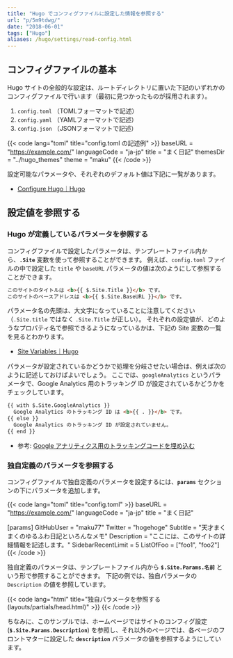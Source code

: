 ```yaml
---
title: "Hugo でコンフィグファイルに設定した情報を参照する"
url: "p/5m9tdwg/"
date: "2018-06-01"
tags: ["Hugo"]
aliases: /hugo/settings/read-config.html
---
```


コンフィグファイルの基本
----

Hugo サイトの全般的な設定は、ルートディレクトリに置いた下記のいずれかのコンフィグファイルで行います（最初に見つかったものが採用されます）。

1. `config.toml` （TOMLフォーマットで記述）
2. `config.yaml` （YAMLフォーマットで記述）
3. `config.json` （JSONフォーマットで記述）

{{< code lang="toml" title="config.toml の記述例" >}}
baseURL = "https://example.com/"
languageCode = "ja-jp"
title = "まく日記"
themesDir = "../hugo_themes"
theme = "maku"
{{< /code >}}

設定可能なパラメータや、それぞれのデフォルト値は下記に一覧があります。

- [Configure Hugo｜Hugo](http://gohugo.io/getting-started/configuration/)


設定値を参照する
----

### Hugo が定義しているパラメータを参照する

コンフィグファイルで設定したパラメータは、テンプレートファイル内から、__`.Site`__ 変数を使って参照することができます。
例えば、`config.toml` ファイルの中で設定した `title` や `baseURL` パラメータの値は次のようにして参照することができます。

```html
このサイトのタイトルは <b>{{ $.Site.Title }}</b> です。
このサイトのベースアドレスは <b>{{ $.Site.BaseURL }}</b> です。
```

パラメータ名の先頭は、大文字になっていることに注意してください（`.Site.title` ではなく `.Site.Title` が正しい）。
それぞれの設定値が、どのようなプロパティ名で参照できるようになっているかは、下記の Site 変数の一覧を見るとわかります。

- [Site Variables｜Hugo](https://gohugo.io/variables/site/)

パラメータが設定されているかどうかで処理を分岐させたい場合は、例えば次のように記述しておけばよいでしょう。
ここでは、`googleAnalytics` というパラメータで、Google Analytics 用のトラッキング ID が設定されているかどうかをチェックしています。

```html
{{ with $.Site.GoogleAnalytics }}
  Google Analytics のトラッキング ID は <b>{{ . }}</b> です。
{{ else }}
  Google Analytics のトラッキング ID が設定されていません。
{{ end }}
```

- 参考: [Google アナリティクス用のトラッキングコードを埋め込む](/p/zxk6pat/)

### 独自定義のパラメータを参照する

コンフィグファイルで独自定義のパラメータを設定するには、__`params`__ セクションの下にパラメータを追加します。

{{< code lang="toml" title="config.toml" >}}
baseURL = "https://example.com/"
languageCode = "ja-jp"
title = "まく日記"

[params]
  GitHubUser = "maku77"
  Twitter = "hogehoge"
  Subtitle = "天才まくまくのゆるふわ日記といろんなメモ"
  Description = "ここには、このサイトの詳細情報を記述します。"
  SidebarRecentLimit = 5
  ListOfFoo = ["foo1", "foo2"]
{{< /code >}}

独自定義のパラメータは、テンプレートファイル内から __`$.Site.Params.名前`__ という形で参照することができます。
下記の例では、独自パラメータの `Description` の値を参照しています。

{{< code lang="html" title="独自パラメータを参照する (layouts/partials/head.html)" >}}
<meta name="description" content="{{ if .IsHome }}{{ $.Site.Params.description }}{{ else }}{{ .Description }}{{ end }}" />
{{< /code >}}

ちなみに、このサンプルでは、ホームページではサイトのコンフィグ設定 (__`$.Site.Params.Description`__) を参照し、それ以外のページでは、各ページのフロントマターに設定した __`description`__ パラメータの値を参照するようにしています。

